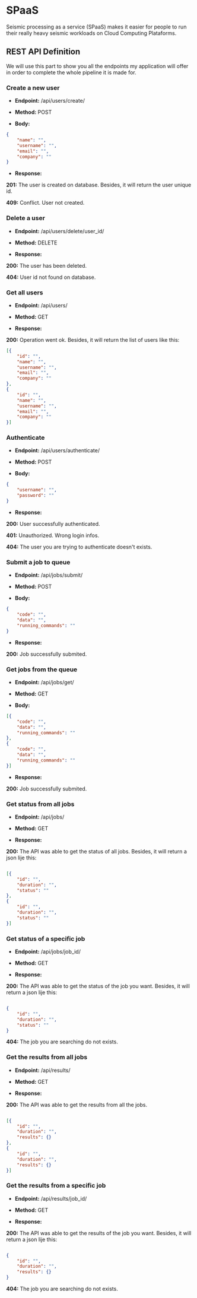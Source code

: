# SPaaS

Seismic processing as a service (SPaaS) makes it easier for people to run their really heavy seismic workloads on Cloud Computing Plataforms.

## REST API Definition

We will use this part to show you all the endpoints my application will offer in order to complete the whole pipeline it is made for.

### Create a new user

* **Endpoint:** /api/users/create/

* **Method:** POST

* **Body:** 

``` json
{
    "name": "",
    "username": "",
    "email": "",
    "company": ""
}
```

* **Response:**

**201:** The user is created on database. Besides, it will return the user unique id.

**409:** Conflict. User not created.

### Delete a user

* **Endpoint:** /api/users/delete/user_id/

* **Method:** DELETE

* **Response:**

**200:** The user has been deleted.

**404:** User id not found on database.

### Get all users

* **Endpoint:** /api/users/

* **Method:** GET

* **Response:**

**200:** Operation went ok. Besides, it will return the list of users like this:

``` json
[{
    "id": "",
    "name": "",
    "username": "",
    "email": "",
    "company": ""
},
{
    "id": "",
    "name": "",
    "username": "",
    "email": "",
    "company": ""
}]

```

### Authenticate

* **Endpoint:** /api/users/authenticate/

* **Method:** POST
* **Body:**

``` json
{
    "username": "",
    "password": ""
}
```

* **Response:**

**200:** User successfully authenticated.

**401:** Unauthorized. Wrong login infos.

**404:** The user you are trying to authenticate doesn't exists.

### Submit a job to queue

* **Endpoint:** /api/jobs/submit/

* **Method:** POST

* **Body:**

``` json
{
    "code": "",
    "data": "",
    "running_commands": ""
}
```

* **Response:**

**200:** Job successfully submited.

### Get jobs from the queue

* **Endpoint:** /api/jobs/get/

* **Method:** GET

* **Body:**

``` json
[{
    "code": "",
    "data": "",
    "running_commands": ""
},
{
    "code": "",
    "data": "",
    "running_commands": ""
}]
```

* **Response:**

**200:** Job successfully submited.

### Get status from all jobs

* **Endpoint:** /api/jobs/

* **Method:** GET

* **Response:**

**200:** The API was able to get the status of all jobs. Besides, it will return a json lije this:

``` json

[{
    "id": "",
    "duration": "",
    "status": ""
},
{
    "id": "",
    "duration": "",
    "status": ""
}]

```

### Get status of a specific job

* **Endpoint:** /api/jobs/job_id/

* **Method:** GET

* **Response:**

**200:** The API was able to get the status of the job you want. Besides, it will return a json lije this:

``` json

{
    "id": "",
    "duration": "",
    "status": ""
}

```

**404:** The job you are searching do not exists.

### Get the results from all jobs

* **Endpoint:** /api/results/

* **Method:** GET

* **Response:**

**200:** The API was able to get the results from all the jobs.

``` json

[{
    "id": "",
    "duration": "",
    "results": {}
},
{
    "id": "",
    "duration": "",
    "results": {}
}]

```

### Get the results from a specific job

* **Endpoint:** /api/results/job_id/

* **Method:** GET

* **Response:**

**200:** The API was able to get the results of the job you want. Besides, it will return a json lije this:

``` json

{
    "id": "",
    "duration": "",
    "results": {}
}

```

**404:** The job you are searching do not exists.